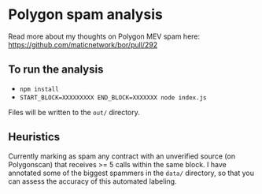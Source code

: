 Polygon spam analysis
====

Read more about my thoughts on Polygon MEV spam here: https://github.com/maticnetwork/bor/pull/292

## To run the analysis

- `npm install`
- `START_BLOCK=XXXXXXXXX END_BLOCK=XXXXXXX node index.js`

Files will be written to the `out/` directory.

## Heuristics

Currently marking as spam any contract with an unverified source (on Polygonscan) that receives >= 5 calls within the same block. I have annotated some of the biggest spammers in the `data/` directory, so that you can assess the accuracy of this automated labeling.

